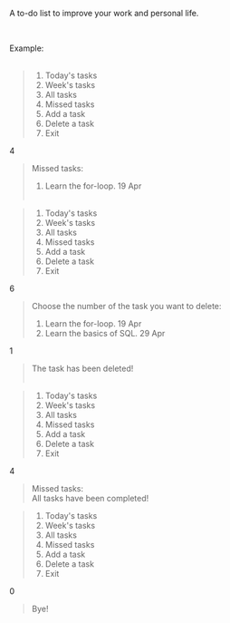 <p>A to-do list to improve your work and personal life. </p><br/>

Example:<br/><br/>

> 1) Today's tasks<br/>
> 2) Week's tasks<br/>
> 3) All tasks<br/>
> 4) Missed tasks<br/>
> 5) Add a task<br/>
> 6) Delete a task <br/>
> 0) Exit<br/>

4

> Missed tasks:<br/>
> 1. Learn the for-loop. 19 Apr<br/><br/>

> 1) Today's tasks<br/>
> 2) Week's tasks<br/>
> 3) All tasks<br/>
> 4) Missed tasks<br/>
> 5) Add a task<br/>
> 6) Delete a task<br/>
> 0) Exit<br/>

6

> Choose the number of the task you want to delete:<br/>
> 1. Learn the for-loop. 19 Apr<br/>
> 2. Learn the basics of SQL. 29 Apr<br/>

1

> The task has been deleted!<br/><br/>

> 1) Today's tasks<br/>
> 2) Week's tasks<br/>
> 3) All tasks<br/>
> 4) Missed tasks<br/>
> 5) Add a task<br/>
> 6) Delete a task<br/>
> 0) Exit<br/>

4

> Missed tasks:<br/>
> All tasks have been completed!<br/>

> 1) Today's tasks<br/>
> 2) Week's tasks<br/>
> 3) All tasks<br/>
> 4) Missed tasks<br/>
> 5) Add a task<br/>
> 6) Delete a task<br/>
> 0) Exit<br/>

0

> Bye!

